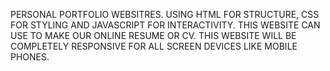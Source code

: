 PERSONAL PORTFOLIO WEBSITRES.
USING HTML FOR STRUCTURE, CSS FOR STYLING AND JAVASCRIPT FOR INTERACTIVITY.
THIS WEBSITE CAN USE TO MAKE OUR ONLINE RESUME OR CV.
THIS WEBSITE WILL BE COMPLETELY RESPONSIVE FOR ALL SCREEN DEVICES LIKE MOBILE PHONES.
